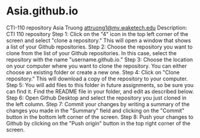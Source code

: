 # Asia.github.io
CTI-110 repository
Asia Truong
attruong1@my.waketech.edu
Description: CTI 110 repository
Step 1: Click on the "4" icon in the top left corner of the screen and select "clone a repository." This will open a window that shows a list of your Github repositories.
Step 2: Choose the repository you want to clone from the list of your Github repositories. In this case, select the repository with the name "username.github.io."
Step 3: Choose the location on your computer where you want to clone the repository. You can either choose an existing folder or create a new one.
Step 4: Click on "Clone repository." This will download a copy of the repository to your computer.
Step 5: You will add files to this folder in future assignments, so be sure you can find it. Find the README file in your folder, and edit as described below.
Step 6: Open Github Desktop and select the repository you just cloned in the left column.
Step 7: Commit your changes by writing a summary of the changes you made in the "Summary" field and clicking on the "Commit" button in the bottom left corner of the screen.
Step 8: Push your changes to Github by clicking on the "Push origin" button in the top right corner of the screen.

